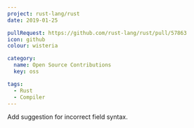```yaml
---
project: rust-lang/rust
date: 2019-01-25

pullRequest: https://github.com/rust-lang/rust/pull/57863
icon: github
colour: wisteria

category:
  name: Open Source Contributions
  key: oss

tags:
  - Rust
  - Compiler
---
```

Add suggestion for incorrect field syntax.

